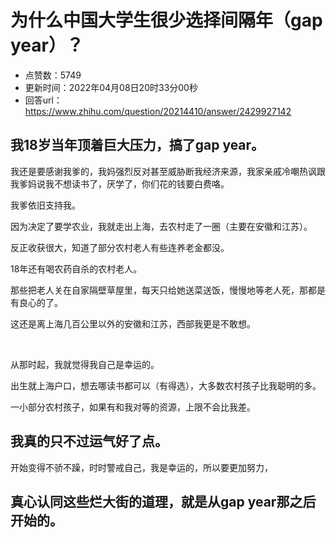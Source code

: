 # 为什么中国大学生很少选择间隔年（gap year）？
- 点赞数：5749
- 更新时间：2022年04月08日20时33分00秒
- 回答url：https://www.zhihu.com/question/20214410/answer/2429927142
<body>
 <h2>我18岁当年顶着巨大压力，搞了gap year。</h2>
 <p data-pid="b-GwBbtL">我还是要感谢我爹的，我妈强烈反对甚至威胁断我经济来源，我家亲戚冷嘲热讽跟我爹妈说我不想读书了，厌学了，你们花的钱要白费咯。</p>
 <p data-pid="ldI5T1nK">我爹依旧支持我。</p>
 <p data-pid="4-ikbzj8">因为决定了要学农业，我就走出上海，去农村走了一圈（主要在安徽和江苏）。</p>
 <p data-pid="vgrRuU8Y">反正收获很大，知道了部分农村老人有些连养老金都没。</p>
 <p data-pid="tPgPLRsj">18年还有喝农药自杀的农村老人。</p>
 <p data-pid="7uJn54i6">那些把老人关在自家隔壁草屋里，每天只给她送菜送饭，慢慢地等老人死，那都是有良心的了。</p>
 <p data-pid="4j2DWYUt">这还是离上海几百公里以外的安徽和江苏，西部我更是不敢想。</p>
 <p class="ztext-empty-paragraph"><br></p>
 <p data-pid="DZJumCal">从那时起，我就觉得我自己是幸运的。</p>
 <p data-pid="XbzDwL_s">出生就上海户口，想去哪读书都可以（有得选），大多数农村孩子比我聪明的多。</p>
 <p data-pid="4ftfH5QS">一小部分农村孩子，如果有和我对等的资源，上限不会比我差。</p>
 <h2>我真的只不过运气好了点。</h2>
 <p data-pid="gaq0Xq_n">开始变得不骄不躁，时时警戒自己，我是幸运的，所以要更加努力，</p>
 <h2>真心认同这些烂大街的道理，就是从gap year那之后开始的。</h2>
</body>